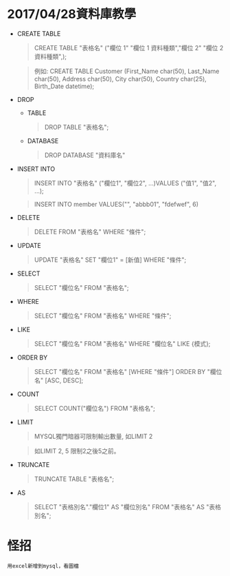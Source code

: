 #   2017/04/28資料庫教學
* CREATE TABLE
    > CREATE TABLE "表格名" ("欄位 1" "欄位 1 資料種類","欄位 2" "欄位 2 資料種類",);

    > 例如:
    CREATE TABLE Customer
(First_Name char(50),
Last_Name char(50),
Address char(50),
City char(50),
Country char(25),
Birth_Date datetime);

* DROP
    + TABLE
        >DROP TABLE "表格名";
    
    + DATABASE
        >DROP DATABASE "資料庫名"
* INSERT INTO
    >INSERT INTO "表格名" ("欄位1", "欄位2", ...)VALUES ("值1", "值2", ...);

    >INSERT INTO member VALUES("", "abbb01", "fdefwef", 6)
* DELETE
    >DELETE FROM "表格名" WHERE "條件";
* UPDATE
    >UPDATE "表格名" SET "欄位1" = [新值] WHERE "條件";
* SELECT
    >SELECT "欄位名" FROM "表格名";
* WHERE 
    >SELECT "欄位名" 
FROM "表格名" 
WHERE "條件";
* LIKE
    >SELECT "欄位名" 
FROM "表格名" 
WHERE "欄位名" LIKE {模式};
* ORDER BY
    >SELECT "欄位名" 
FROM "表格名" 
[WHERE "條件"]
ORDER BY "欄位名" [ASC, DESC];
* COUNT
    >SELECT COUNT("欄位名") 
FROM "表格名";
* LIMIT
    >MYSQL獨門暗器可限制輸出數量, 如LIMIT 2

    >如LIMIT 2, 5 限制2之後5之前。
* TRUNCATE
    >TRUNCATE TABLE "表格名";
* AS
    >SELECT "表格別名"."欄位1" AS "欄位別名" 
FROM "表格名" AS "表格別名";

# 怪招
    用excel新增到mysql，看圖檔
    
